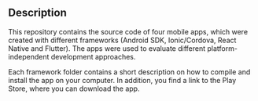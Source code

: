 ## Description
This repository contains the source code of four mobile apps, which were created with different frameworks (Android SDK, Ionic/Cordova, React Native and Flutter).
The apps were used to evaluate different platform-independent development approaches.

Each framework folder contains a short description on how to compile and install the app on your computer. In addition, you find a link to the Play Store, where you can download the app.